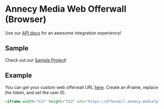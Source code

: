 # Annecy Media Web Offerwall (Browser)

Use our [API docs](https://admin.annecy.media/docs) for an awesome integration experience!

## Sample

Check out our [Sample Project](https://github.com/gdmobile/annecy-media-api/tree/master/offerwall-browser/sample/index.html)!

## Example

You can get your custom web offerwall URL [here](https://admin.annecy.media/offerwall). Create an iFrame, replace the token, and set the user ID.

``` html
<iframe width="512" height="512" src="https://offerwall.annecy.media?platform=desktop&token=6ce0bbf0-2dc8-4d7c-a497-e93105188ba1&user_id=foo"></iframe>
```
